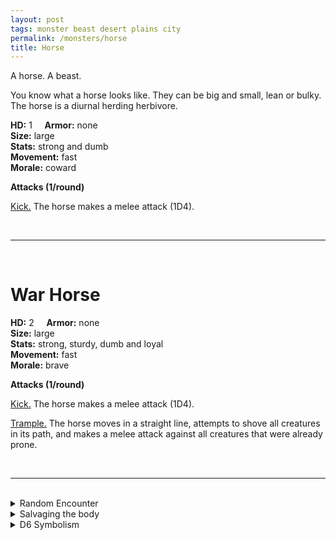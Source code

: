 ```yaml
---
layout: post
tags: monster beast desert plains city 
permalink: /monsters/horse
title: Horse
---
```


A horse. A beast.

You know what a horse looks like. They can be big and small, lean or bulky. The horse is a diurnal herding herbivore.

**HD:** 1  &nbsp; &nbsp;  **Armor:** none <br>
**Size:** large <br>
**Stats:** strong and dumb<br>
**Movement:** fast <br>
**Morale:** coward <br>

**Attacks (1/round)**

<ins>Kick.</ins> The horse makes a melee attack (1D4).

<br>

---

<br> 

# War Horse

**HD:** 2  &nbsp; &nbsp;  **Armor:** none <br>
**Size:** large <br>
**Stats:** strong, sturdy, dumb and loyal<br>
**Movement:** fast <br>
**Morale:** brave <br>

**Attacks (1/round)**

<ins>Kick.</ins> The horse makes a melee attack (1D4).

<ins>Trample.</ins> The horse moves in a straight line, attempts to shove all creatures in its path, and makes a melee attack against all creatures that were already prone.

<br>

---

<br>

<details markdown="1">
<summary>Random Encounter</summary>

1. **Monster:** 1D10 horses & 1 [scout](/monsters/scout).
1. **Lair:** A water hole surrounded by lush grass. <br>	&nbsp; OR <br>	**Omen:** Hoove sounds.
1. **Spoor:** Horse dung, still warm.
1. **Tracks:** Hoove tracks.
1. **Trace:** Horse dung, dry. 
1. **Trace:** Local culture know for their riders.

</details>

<details markdown="1">
<summary>Salvaging the body</summary>

Horse meat is edible and actually good. Horse mane can be used to make musical instruments. 
</details>

<details markdown="1">
<summary>D6 Symbolism</summary>

In local cultures this beast is a symbol of ...

1. Freedom
1. War
1. Masculinity
1. Princesses
1. Storm
1. Sacred 

</details>


